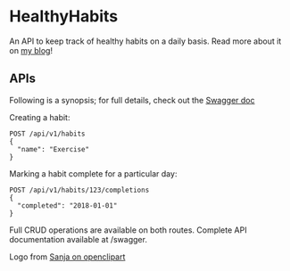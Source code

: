 # HealthyHabits

An API to keep track of healthy habits on a daily basis. Read more about it on [my blog](https://shaisachs.github.io/2018/02/03/healthyhabits-fleshing-out-api-stack.html?src=github)!

## APIs

Following is a synopsis; for full details, check out the [Swagger doc](http://healthyhabitsapi.azurewebsites.net/swagger/)

Creating a habit:

```
POST /api/v1/habits
{
  "name": "Exercise"
}
```

Marking a habit complete for a particular day:

```
POST /api/v1/habits/123/completions
{
  "completed": "2018-01-01"
}
```

Full CRUD operations are available on both routes. Complete API documentation available at /swagger.

Logo from [Sanja on openclipart](https://openclipart.org/detail/183893/simple-red-apple)
